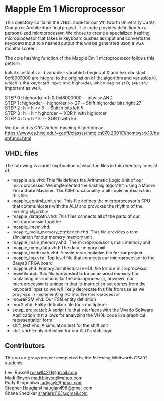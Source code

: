 # Mapple Em 1 Microprocessor

This directory contains the VHDL code for our Whitworth University CS401 Computer Architecture final project.  The code provides definition for a personalized microprocessor.  We chose to create a specialized hashing microprocessor that takes in keyboard pushes as input and converts the keyboard input to a hashed output that will be generated upon a VGA monitor screen.  

The core hashing function of the Mapple Em 1 microprocessor follows this pattern:

Initial constants and variable : variable h begins at 0 and hex constant 0xf8000000 are integral to the origination of the algorithm and variables ki, which is the keyboard input, and highorder, which begins at 0, are very important as well.

STEP 0 : highorder = h & 0xf8000000   -- bitwise AND\
STEP 1 : highorder = highorder >> 27  -- Shift highorder bits right 27\
STEP 2 : h = h << 5                   -- Shift h bits left 5\
STEP 3 : h = h ^ highorder            -- XOR h with highorder\
STEP 4 : h = h ^ ki                   -- XOR h with ki\

We found this CRC Varient Hashing Algorithm at: https://www.cs.hmc.edu/~geoff/classes/hmc.cs070.200101/homework10/hashfuncs.html

## VHDL files

The following is a brief explanation of what the files in this directory consist of:

 * mapple_alu.vhd: This file defines the Arithmetic Logic Unit of our microprocessor.  We implemented the hashing algorithm using a Moore Finite State Machine.  The FSM functionality is all implemented within this file.
 * mapple_control_unit.vhd: This file defines the microprocessor's CPU that communicates with the ALU and provokes the rhythm of the hashing algorithm
 * mapple_datapath.vhd: This files connects all of the parts of our microprocessor together
 * mapple_imem.vhd:
 * mapple_main_memory_testbench.vhd: This file provides a test simulation for our memory memory unit
 * mapple_main_memory.vhd: The microprocessor's main memory unit
 * mapple_mem_data.vhd: The data memory unit
 * mapple_testbench.vhd: A main test simulation file for our project
 * mapple_top.vhd: Top level file that connects our microprocessor to the Basys3 FPGA board
 * mapple.vhd: Primary architectural VHDL file for our microprocessor
 * memfile.dat:  This file is intended to be an external memory file containing instructions for the microprocessor, however, our microprocessor is unique in that its instruction set comes from the keyboard input so we will likely deprecate this file from use as we progress in implementing I/O into the microprocessor
 * mooreFSM.vhd: Our FSM entity definition
 * mux2.vhd: Entity definition file for a multiplexer
 * setup_project.tcl: A script file that interfaces with the Vivado Software Application that allows for analyzing the VHDL code in a graphical representation form
 * shift_test.vhd: A simulation test for the shift unit
 * shift.vhd: Entity definition for our ALU's shift logic


## Contributors

This was a group project completed by the following Whitworth CS401 students:

Levi Russell     russell4211@gmail.com\
Madi Binyon      madi.binyon@yahoo.com\
Rudy Keopuhiwa   rudyjayk@gmail.com\
Stephen Haugland haugland98@gmail.com\
Shane Snediker   shaners1106@gmail.com